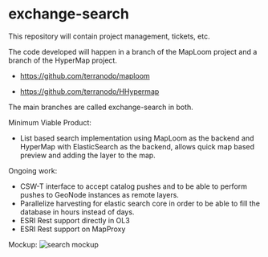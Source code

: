 # exchange-search
This repository will contain project management, tickets, etc.

The code developed will happen in a branch of the MapLoom project and a branch of the HyperMap project.

 * https://github.com/terranodo/maploom

 * https://github.com/terranodo/HHypermap

The main branches are called exchange-search in both.

Minimum Viable Product:

 - List based search implementation using MapLoom as the backend and HyperMap with ElasticSearch as the backend, allows quick map based preview and adding the layer to the map.

Ongoing work:
 - CSW-T interface to accept catalog pushes and to be able to perform pushes to GeoNode instances as remote layers.
 - Parallelize harvesting for elastic search core in order to be able to fill the database in hours instead of days.
 - ESRI Rest support directly in OL3
 - ESRI Rest support on MapProxy

Mockup: 
![search mockup](https://cloud.githubusercontent.com/assets/5114135/14870816/90a466aa-0ca2-11e6-94d6-31e7ee2591e9.png "Search Mockup")

